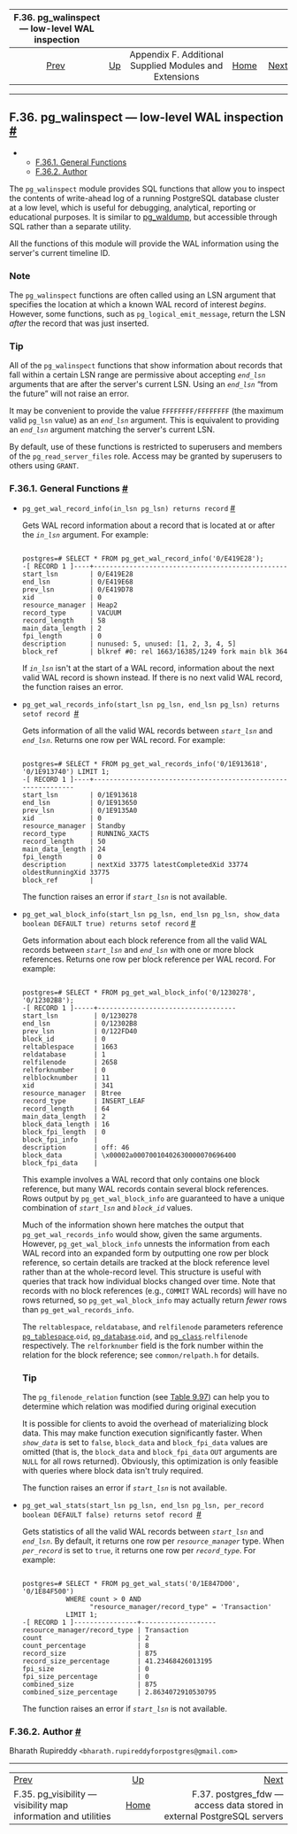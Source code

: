 <!--?xml version="1.0" encoding="UTF-8" standalone="no"?-->

|                       F.36. pg\_walinspect — low-level WAL inspection                       |                                                                             |                                                        |                                                       |                                                                                                                   |
| :-----------------------------------------------------------------------------------------: | :-------------------------------------------------------------------------- | :----------------------------------------------------: | ----------------------------------------------------: | ----------------------------------------------------------------------------------------------------------------: |
| [Prev](pgvisibility.html "F.35. pg_visibility — visibility map information and utilities")  | [Up](contrib.html "Appendix F. Additional Supplied Modules and Extensions") | Appendix F. Additional Supplied Modules and Extensions | [Home](index.html "PostgreSQL 17devel Documentation") |  [Next](postgres-fdw.html "F.37. postgres_fdw —&#xA;   access data stored in external PostgreSQL&#xA;   servers") |

***

## F.36. pg\_walinspect — low-level WAL inspection [#](#PGWALINSPECT)

*   *   [F.36.1. General Functions](pgwalinspect.html#PGWALINSPECT-FUNCS)
    *   [F.36.2. Author](pgwalinspect.html#PGWALINSPECT-AUTHOR)

[]()

The `pg_walinspect` module provides SQL functions that allow you to inspect the contents of write-ahead log of a running PostgreSQL database cluster at a low level, which is useful for debugging, analytical, reporting or educational purposes. It is similar to [pg\_waldump](pgwaldump.html "pg_waldump"), but accessible through SQL rather than a separate utility.

All the functions of this module will provide the WAL information using the server's current timeline ID.

### Note

The `pg_walinspect` functions are often called using an LSN argument that specifies the location at which a known WAL record of interest *begins*. However, some functions, such as `pg_logical_emit_message`, return the LSN *after* the record that was just inserted.

### Tip

All of the `pg_walinspect` functions that show information about records that fall within a certain LSN range are permissive about accepting *`end_lsn`* arguments that are after the server's current LSN. Using an *`end_lsn`* “from the future” will not raise an error.

It may be convenient to provide the value `FFFFFFFF/FFFFFFFF` (the maximum valid `pg_lsn` value) as an *`end_lsn`* argument. This is equivalent to providing an *`end_lsn`* argument matching the server's current LSN.

By default, use of these functions is restricted to superusers and members of the `pg_read_server_files` role. Access may be granted by superusers to others using `GRANT`.

### F.36.1. General Functions [#](#PGWALINSPECT-FUNCS)

*   `pg_get_wal_record_info(in_lsn pg_lsn) returns record` [#](#PGWALINSPECT-FUNCS-PG-GET-WAL-RECORD-INFO)

    Gets WAL record information about a record that is located at or after the *`in_lsn`* argument. For example:

    ```

    postgres=# SELECT * FROM pg_get_wal_record_info('0/E419E28');
    -[ RECORD 1 ]----+-------------------------------------------------
    start_lsn        | 0/E419E28
    end_lsn          | 0/E419E68
    prev_lsn         | 0/E419D78
    xid              | 0
    resource_manager | Heap2
    record_type      | VACUUM
    record_length    | 58
    main_data_length | 2
    fpi_length       | 0
    description      | nunused: 5, unused: [1, 2, 3, 4, 5]
    block_ref        | blkref #0: rel 1663/16385/1249 fork main blk 364
    ```

    If *`in_lsn`* isn't at the start of a WAL record, information about the next valid WAL record is shown instead. If there is no next valid WAL record, the function raises an error.

*   `pg_get_wal_records_info(start_lsn pg_lsn, end_lsn pg_lsn) returns setof record `[#](#PGWALINSPECT-FUNCS-PG-GET-WAL-RECORDS-INFO)

    Gets information of all the valid WAL records between *`start_lsn`* and *`end_lsn`*. Returns one row per WAL record. For example:

    ```

    postgres=# SELECT * FROM pg_get_wal_records_info('0/1E913618', '0/1E913740') LIMIT 1;
    -[ RECORD 1 ]----+--------------------------------------------------------------
    start_lsn        | 0/1E913618
    end_lsn          | 0/1E913650
    prev_lsn         | 0/1E9135A0
    xid              | 0
    resource_manager | Standby
    record_type      | RUNNING_XACTS
    record_length    | 50
    main_data_length | 24
    fpi_length       | 0
    description      | nextXid 33775 latestCompletedXid 33774 oldestRunningXid 33775
    block_ref        |
    ```

    The function raises an error if *`start_lsn`* is not available.

*   `pg_get_wal_block_info(start_lsn pg_lsn, end_lsn pg_lsn, show_data boolean DEFAULT true) returns setof record` [#](#PGWALINSPECT-FUNCS-PG-GET-WAL-BLOCK-INFO)

    Gets information about each block reference from all the valid WAL records between *`start_lsn`* and *`end_lsn`* with one or more block references. Returns one row per block reference per WAL record. For example:

    ```

    postgres=# SELECT * FROM pg_get_wal_block_info('0/1230278', '0/12302B8');
    -[ RECORD 1 ]-----+-----------------------------------
    start_lsn         | 0/1230278
    end_lsn           | 0/12302B8
    prev_lsn          | 0/122FD40
    block_id          | 0
    reltablespace     | 1663
    reldatabase       | 1
    relfilenode       | 2658
    relforknumber     | 0
    relblocknumber    | 11
    xid               | 341
    resource_manager  | Btree
    record_type       | INSERT_LEAF
    record_length     | 64
    main_data_length  | 2
    block_data_length | 16
    block_fpi_length  | 0
    block_fpi_info    |
    description       | off: 46
    block_data        | \x00002a00070010402630000070696400
    block_fpi_data    |
    ```

    This example involves a WAL record that only contains one block reference, but many WAL records contain several block references. Rows output by `pg_get_wal_block_info` are guaranteed to have a unique combination of *`start_lsn`* and *`block_id`* values.

    Much of the information shown here matches the output that `pg_get_wal_records_info` would show, given the same arguments. However, `pg_get_wal_block_info` unnests the information from each WAL record into an expanded form by outputting one row per block reference, so certain details are tracked at the block reference level rather than at the whole-record level. This structure is useful with queries that track how individual blocks changed over time. Note that records with no block references (e.g., `COMMIT` WAL records) will have no rows returned, so `pg_get_wal_block_info` may actually return *fewer* rows than `pg_get_wal_records_info`.

    The `reltablespace`, `reldatabase`, and `relfilenode` parameters reference [`pg_tablespace`](catalog-pg-tablespace.html "53.56. pg_tablespace").`oid`, [`pg_database`](catalog-pg-database.html "53.15. pg_database").`oid`, and [`pg_class`](catalog-pg-class.html "53.11. pg_class").`relfilenode` respectively. The `relforknumber` field is the fork number within the relation for the block reference; see `common/relpath.h` for details.

    ### Tip

    The `pg_filenode_relation` function (see [Table 9.97](functions-admin.html#FUNCTIONS-ADMIN-DBLOCATION "Table 9.97. Database Object Location Functions")) can help you to determine which relation was modified during original execution

    It is possible for clients to avoid the overhead of materializing block data. This may make function execution significantly faster. When *`show_data`* is set to `false`, `block_data` and `block_fpi_data` values are omitted (that is, the `block_data` and `block_fpi_data` `OUT` arguments are `NULL` for all rows returned). Obviously, this optimization is only feasible with queries where block data isn't truly required.

    The function raises an error if *`start_lsn`* is not available.

*   `pg_get_wal_stats(start_lsn pg_lsn, end_lsn pg_lsn, per_record boolean DEFAULT false) returns setof record `[#](#PGWALINSPECT-FUNCS-PG-GET-WAL-STATS)

    Gets statistics of all the valid WAL records between *`start_lsn`* and *`end_lsn`*. By default, it returns one row per *`resource_manager`* type. When *`per_record`* is set to `true`, it returns one row per *`record_type`*. For example:

    ```

    postgres=# SELECT * FROM pg_get_wal_stats('0/1E847D00', '0/1E84F500')
               WHERE count > 0 AND
                     "resource_manager/record_type" = 'Transaction'
               LIMIT 1;
    -[ RECORD 1 ]----------------+-------------------
    resource_manager/record_type | Transaction
    count                        | 2
    count_percentage             | 8
    record_size                  | 875
    record_size_percentage       | 41.23468426013195
    fpi_size                     | 0
    fpi_size_percentage          | 0
    combined_size                | 875
    combined_size_percentage     | 2.8634072910530795
    ```

    The function raises an error if *`start_lsn`* is not available.

### F.36.2. Author [#](#PGWALINSPECT-AUTHOR)

Bharath Rupireddy `<bharath.rupireddyforpostgres@gmail.com>`

***

|                                                                                             |                                                                             |                                                                                                                   |
| :------------------------------------------------------------------------------------------ | :-------------------------------------------------------------------------: | ----------------------------------------------------------------------------------------------------------------: |
| [Prev](pgvisibility.html "F.35. pg_visibility — visibility map information and utilities")  | [Up](contrib.html "Appendix F. Additional Supplied Modules and Extensions") |  [Next](postgres-fdw.html "F.37. postgres_fdw —&#xA;   access data stored in external PostgreSQL&#xA;   servers") |
| F.35. pg\_visibility — visibility map information and utilities                             |            [Home](index.html "PostgreSQL 17devel Documentation")            |                                           F.37. postgres\_fdw — access data stored in external PostgreSQL servers |
